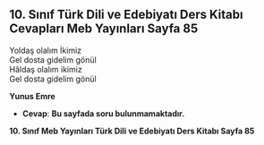 ## 10. Sınıf Türk Dili ve Edebiyatı Ders Kitabı Cevapları Meb Yayınları Sayfa 85

Yoldaş olalım İkimiz  
 Gel dosta gidelim gönül  
 Hâldaş olalım ikimiz  
 Gel dosta gidelim gönül

**Yunus Emre**

* **Cevap**: **Bu sayfada soru bulunmamaktadır.**

**10. Sınıf Meb Yayınları Türk Dili ve Edebiyatı Ders Kitabı Sayfa 85**